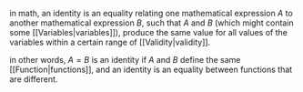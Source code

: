 in math, an identity is an equality relating one mathematical expression $A$ to another mathematical expression $B$, such that $A$ and $B$ (which might contain some [[Variables|variables]]), produce the same value for all values of the variables within a certain range of [[Validity|validity]].

in other words, $A=B$ is an identity if $A$ and $B$ define the same [[Function|functions]], and an identity is an equality between functions that are different.